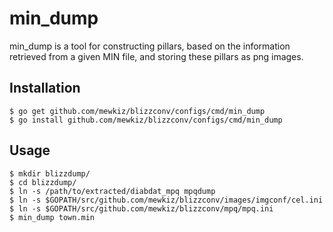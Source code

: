 min_dump
========

min_dump is a tool for constructing pillars, based on the information retrieved
from a given MIN file, and storing these pillars as png images.

Installation
------------

    $ go get github.com/mewkiz/blizzconv/configs/cmd/min_dump
    $ go install github.com/mewkiz/blizzconv/configs/cmd/min_dump

Usage
-----

    $ mkdir blizzdump/
    $ cd blizzdump/
    $ ln -s /path/to/extracted/diabdat_mpq mpqdump
    $ ln -s $GOPATH/src/github.com/mewkiz/blizzconv/images/imgconf/cel.ini
    $ ln -s $GOPATH/src/github.com/mewkiz/blizzconv/mpq/mpq.ini
    $ min_dump town.min
